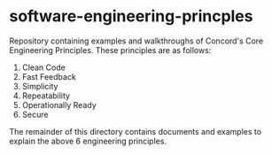 # software-engineering-princples

Repository containing examples and walkthroughs of Concord's Core Engineering Principles. These principles are as follows:

1. Clean Code
2. Fast Feedback
3. Simplicity
4. Repeatability
5. Operationally Ready
6. Secure

The remainder of this directory contains documents and examples to explain the above 6 engineering principles.
